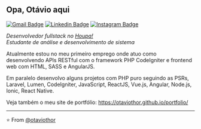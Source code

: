 ## Opa, Otávio aqui

[![Gmail Badge](https://img.shields.io/badge/-Gmail-c14438?style=flat-square&logo=Gmail&logoColor=white&link=mailto:otaviosilva2632@gmail.com)](mailto:otaviosilva2632@gmail.com)
[![Linkedin Badge](https://img.shields.io/badge/-LinkedIn-blue?style=flat-square&logo=Linkedin&logoColor=white&link=https://www.linkedin.com/in/otaviosilva02/)](https://www.linkedin.com/in/otaviosilva02/)
[![Instagram Badge](https://img.shields.io/badge/-Instagram-%23E4405F?style=flat-square&logo=Instagram&logoColor=white&link=https://www.instagram.com/otaviothor_/)](https://www.instagram.com/otaviothor_/)

_Desenvolvedor fullstack no [Houpa!](https://www.houpa.app) <br/>
Estudante de análise e desenvolvimento de sistema_

Atualmente estou no meu primeiro emprego onde atuo como desenvolvendo APIs RESTful com o framework PHP CodeIgniter e frontend web com HTML, SASS e AngularJS.

Em paralelo desenvolvo alguns projetos com PHP puro seguindo as PSRs, Laravel, Lumen, CodeIgniter, JavaScript, ReactJS, Vue.js, Angular, Node.js, Ionic, React Native.

Veja também o meu site de portfólio: https://otaviothor.github.io/portfolio/

---

⭐️ From [@otaviothor](https://github.com/otaviothor)
